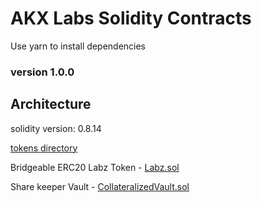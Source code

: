 # AKX Labs Solidity Contracts

Use yarn to install dependencies

### version 1.0.0

## Architecture

solidity version: 0.8.14

[tokens directory](https://github.com/akxlab/hh/tree/dev/contracts/tokens)

Bridgeable ERC20 Labz Token - [Labz.sol](https://github.com/akxlab/hh/blob/dev/contracts/tokens/Labz.sol)

Share keeper Vault - [CollateralizedVault.sol](https://github.com/akxlab/hh/blob/dev/contracts/tokens/CollateralizedVault.sol)







